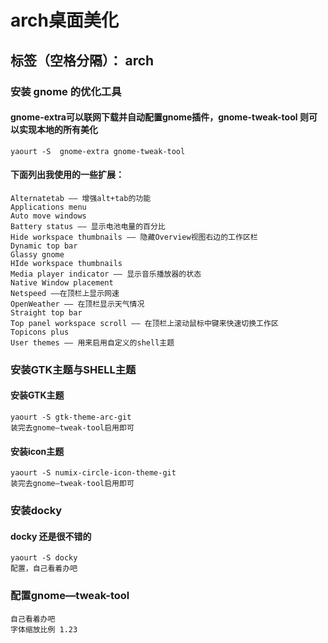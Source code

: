 # arch桌面美化

标签（空格分隔）： arch
---

### 安装 gnome 的优化工具
#### gnome-extra可以联网下载并自动配置gnome插件，gnome-tweak-tool 则可以实现本地的所有美化
	yaourt -S  gnome-extra gnome-tweak-tool
####  下面列出我使用的一些扩展：
	Alternatetab —— 增强alt+tab的功能
    Applications menu
    Auto move windows
	Battery status —— 显示电池电量的百分比
	Hide workspace thumbnails —— 隐藏Overview视图右边的工作区栏
    Dynamic top bar
    Glassy gnome
    HIde workspace thumbnails
	Media player indicator —— 显示音乐播放器的状态
    Native Window placement
	Netspeed ——在顶栏上显示网速
	OpenWeather —— 在顶栏显示天气情况
    Straight top bar
	Top panel workspace scroll —— 在顶栏上滚动鼠标中键来快速切换工作区
    Topicons plus
	User themes —— 用来启用自定义的shell主题
### 安装GTK主题与SHELL主题
#### 安装GTK主题
	yaourt -S gtk-theme-arc-git
	装完去gnome—tweak-tool启用即可
#### 安装icon主题
	yaourt -S numix-circle-icon-theme-git
    装完去gnome—tweak-tool启用即可
### 安装docky
#### docky 还是很不错的
	yaourt -S docky
	配置，自己看着办吧
### 配置gnome—tweak-tool
	自己看着办吧
    字体缩放比例 1.23















